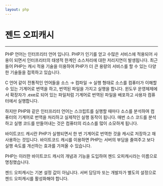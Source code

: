 ```yaml
---
layout: php
---
```


# 젠드 오피캐시
---
PHP 언어는 인터프리터 언어 입니다. PHP가 인기를 얻고 수많은 서비스에 적용되어 사용이 되면서 인터프리터의 태생적 한계인 소스처리에 대한 저리지연이 발생됩니다. 최근 들어 PHP는 캐시 적용 기술을 이용하여 PHP가 더 큰 용량의 서비스를 할 수 있는 다양한 기술들을 접목하고 있습니다.  

C 언어 같이 전통적인 언어들을 소스 → 컴파일 → 실행 형태로 소스를 컴퓨터가 이해할 수 있는 기계어로 번역을 하고, 번역된 파일을 가지고 실행을 합니다. 윈도우 운영체제에서 확장자가 .exe로 되어 있는 파일처럼 기계어로 번역된 파일을 배포하고 사용자 컴퓨터에서 실행합니다.  

하지만 PHP와 같은 인터프리터 언어는 스크립트를 실행할 때마다 소스를 분석하여 컴퓨터의 기계어로 번역을 처리하고 실제적인 실행 동작이 됩니다. 매번 소스 코드를 분석하고 실행 코드를 만들어내는 것은 컴퓨터의 리소스를 많이 소모하게 됩니다.  

바이트코드 캐시란 PHP가 실행되면서 한 번 기계어로 번역한 것을 캐시로 저장하고 재사용하는 것입니다. 바이트코드 캐시를 이용하면 PHP는 서버의 부담을 줄여주고 보다 실행 속도를 개선하는 효과를 가져올 수 있습니다.  

PHP는 이러한 바이트코드 캐시의 개념과 기능을 도입하여 젠드 오피캐시라는 이름으로 명칭했습니다.  

젠드 오피캐시는 기본 설정 값이 아닙니다. 서버 담당자 또는 개발자가 별도의 설정으로 젠드 오피캐시를 활성화해야 합니다. 

<br><br>